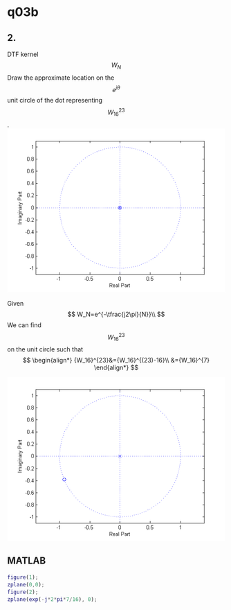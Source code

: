 # q03b

## 2.
DTF kernel $$W_N$$
Draw the approximate location on the $$e^{j\theta}$$ unit circle of the dot representing $${W_{16}}^{23}$$.
![fig01](q03-fig01a.png)

Given
$$
W_N=e^{-\tfrac{j2\pi}{N}}\\
$$
We can find $${W_16}^{23}$$ on the unit circle such that
$$
\begin{align*}
{W_16}^{23}&={W_16}^{(23)-16}\\
&={W_16}^{7}
\end{align*}
$$

![fig01](q03-fig01b.png)


## MATLAB
```matlab
figure(1);
zplane(0,0);
figure(2);
zplane(exp(-j*2*pi*7/16), 0);
```